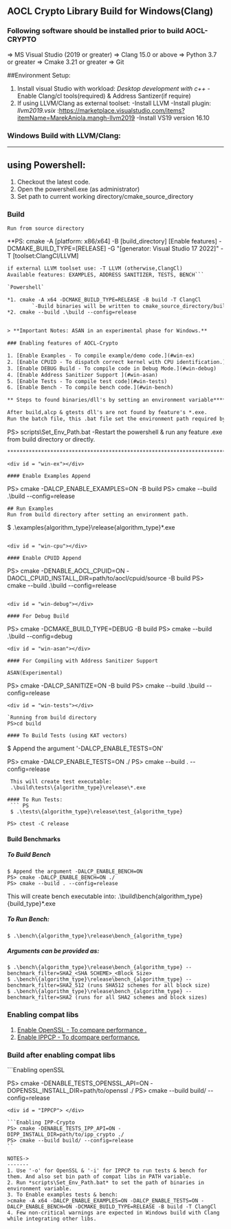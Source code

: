 ## AOCL Crypto Library Build for Windows(Clang)

### Following software should be installed prior to build AOCL-CRYPTO 

=> MS Visual Studio (2019 or greater)
=> Clang 15.0 or above
=> Python 3.7 or greater
=> Cmake 3.21 or greater
=> Git

##Environment Setup:

1. Install visual Studio with workload: *Desktop development with c++*
	-Enable Clang/cl tools(required) & Address Santizer(if require)
2. If using LLVM/Clang as external toolset:
	-Install LLVM
	-Install plugin: *llvm2019.vsix* :https://marketplace.visualstudio.com/items?itemName=MarekAniola.mangh-llvm2019
	-Install VS19 version 16.10	
 
### Windows Build with LLVM/Clang:
------------------
using Powershell:
------------------
1. Checkout the latest code.
2. Open the powershell.exe (as administrator)
3. Set path to current working directory/cmake_source_directory

### Build

`Run from source directory`

**PS: cmake -A [platform: x86/x64] -B [build_directory] [Enable features] -DCMAKE_BUILD_TYPE=[RELEASE] -G "[generator: Visual Studio 17 2022]" -T [toolset:ClangCl/LLVM]

```Default set values=> Generator:'Visual Studio Generator', platform: 'x64'
if external LLVM toolset use: -T LLVM (otherwise,ClangCl)
Available features: EXAMPLES, ADDRESS SANITIZER, TESTS, BENCH```

`Powershell`

*1. cmake -A x64 -DCMAKE_BUILD_TYPE=RELEASE -B build -T ClangCl
		`-Build binaries will be written to cmake_source_directory/build`
*2. cmake --build .\build --config=release


> **Important Notes: ASAN in an experimental phase for Windows.**  

### Enabling features of AOCL-Crypto

1. [Enable Examples - To compile example/demo code.](#win-ex)
2. [Enable CPUID - To dispatch correct kernel with CPU identification.](#win-cpu)
3. [Enable DEBUG Build - To compile code in Debug Mode.](#win-debug)
4. [Enable Address Sanitizer Support ](#win-asan)
5. [Enable Tests - To compile test code](#win-tests)
6. [Enable Bench - To compile bench code.](#win-bench)

** Steps to found binaries/dll's by setting an environment variable*************

After build,alcp & gtests dll's are not found by feature's *.exe.
Run the batch file, this .bat file set the environment path required by examples,tests & bench.
```
PS> scripts\Set_Env_Path.bat
-Restart the powershell & run any feature .exe from build directory or directly.
```
********************************************************************************

<div id = "win-ex"></div>

#### Enable Examples Append

```
PS> cmake -DALCP_ENABLE_EXAMPLES=ON -B build 
PS> cmake --build .\build --config=release
```
## Run Examples
Run from build directory after setting an environment path.
```
$ .\examples\{algorithm_type}\release\{algorithm_type}\*.exe
```

<div id = "win-cpu"></div>

#### Enable CPUID Append
```
PS> cmake -DENABLE_AOCL_CPUID=ON -DAOCL_CPUID_INSTALL_DIR=path/to/aocl/cpuid/source -B build
PS> cmake --build .\build --config=release
```

<div id = "win-debug"></div>

#### For Debug Build

```
PS> cmake -DCMAKE_BUILD_TYPE=DEBUG -B build
PS> cmake --build .\build --config=debug
```
<div id = "win-asan"></div>

#### For Compiling with Address Sanitizer Support

ASAN(Experimental)
```
PS> cmake -DALCP_SANITIZE=ON -B build
PS> cmake --build .\build --config=release
```
<div id = "win-tests"></div>

`Running from build directory
PS>cd build

#### To Build Tests (using KAT vectors)
```
$ Append the argument '-DALCP_ENABLE_TESTS=ON'

PS> cmake -DALCP_ENABLE_TESTS=ON ./
PS> cmake --build . --config=release
```
 This will create test executable:
 .\build\tests\{algorithm_type}\release\*.exe

#### To Run Tests:
 ``` PS
 $ .\tests\{algorithm_type}\release\test_{algorithm_type}
 ```
```For running all tests
PS> ctest -C release
```

<div id = "win-bench"></div>

#### Build Benchmarks

##### To Build Bench
```
$ Append the argument -DALCP_ENABLE_BENCH=ON
PS> cmake -DALCP_ENABLE_BENCH=ON ./
PS> cmake --build . --config=release
```
  This will create bench executable into:
  .\build\bench\{algorithm_type}\{build_type}\*.exe

##### To Run Bench:
```
$ .\bench\{algorithm_type}\release\bench_{algorithm_type}
```
##### Arguments can be provided as:

``` PS
$ .\bench\{algorithm_type}\release\bench_{algorithm_type} --benchmark_filter=SHA2_<SHA SCHEME>_<Block Size>
$ .\bench\{algorithm_type}\release\bench_{algorithm_type} --benchmark_filter=SHA2_512 (runs SHA512 schemes for all block size)
$ .\bench\{algorithm_type}\release\bench_{algorithm_type} --benchmark_filter=SHA2 (runs for all SHA2 schemes and block sizes)
```

### Enabling compat libs

1. [Enable OpenSSL - To compare performance .](#win-OSSL)
2. [Enable IPPCP - To dcompare performance.](#win-IPPCP)

### Build after enabling compat libs

<div id = "OpenSSL"> </div>
```Enabling openSSL

PS> cmake -DENABLE_TESTS_OPENSSL_API=ON -DOPENSSL_INSTALL_DIR=path/to/openssl ./
PS> cmake --build build/ --config=release
```
<div id = "IPPCP"> </div>

```Enabling IPP-Crypto
PS> cmake -DENABLE_TESTS_IPP_API=ON -DIPP_INSTALL_DIR=path/to/ipp_crypto ./
PS> cmake --build build/ --config=release
``

NOTES->
-------
1. Use '-o' for OpenSSL & '-i' for IPPCP to run tests & bench for them. And also set bin path of compat libs in PATH variable.
2. Run *scripts\Set_Env_Path.bat* to set the path of binaries in environment variable.
3. To Enable examples tests & bench:
>cmake -A x64 -DALCP_ENABLE_EXAMPLES=ON -DALCP_ENABLE_TESTS=ON -DALCP_ENABLE_BENCH=ON -DCMAKE_BUILD_TYPE=RELEASE -B build -T ClangCl
4. Few non-critical warnings are expected in Windows build with Clang while integrating other libs.